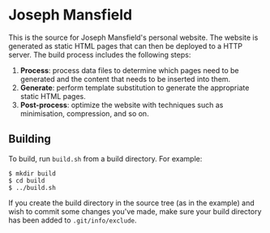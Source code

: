 Joseph Mansfield
================

This is the source for Joseph Mansfield's personal website. The website is
generated as static HTML pages that can then be deployed to a HTTP server. The
build process includes the following steps:

1.  **Process**: process data files to determine which pages need to be
    generated and the content that needs to be inserted into them.
2.  **Generate**: perform template substitution to generate the appropriate
    static HTML pages.
3.  **Post-process**: optimize the website with techniques such as minimisation,
    compression, and so on.

Building
--------

To build, run `build.sh` from a build directory. For example:

    $ mkdir build
    $ cd build
    $ ../build.sh

If you create the build directory in the source tree (as in the example) and
wish to commit some changes you've made, make sure your build directory has been
added to `.git/info/exclude`.

